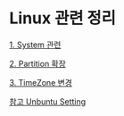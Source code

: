 # Linux 관련 정리


  [1. System 관련](https://github.com/songagi/study-linux/blob/master/%5Blinux%5D%20manage_system.md)
  
  [2. Partition 확장](https://github.com/songagi/study-linux/blob/master/%5Blinux%5D%20extend_partition_volume.md)

  [3. TimeZone 변경](https://github.com/songagi/study-linux/blob/master/%5Blinux%5D%20setup%20time%20zone.md)

  [참고 Unbuntu Setting](https://github.com/songagi/study-linux/blob/master/%5Bubuntu%5D%20ubuntu14_setting.md)
